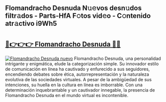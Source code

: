 ## Flomandracho Desnuda N𝚞𝚎vos desn𝚞dos filtr𝚊dos - Parts-HfA F𝚘tos vid𝚎o - C𝚘ntenido atr𝚊ctivo i9Wh5

# <h2><a href="http://mba6p3.tromn.icu/?c=Flomandracho+Desnuda">🔗👉👉👉 Flomandracho Desnuda 🔗🔗</a></h2>

[![Flomandracho Desnuda nuevo](https://i.imgur.com/pEAQMta.gif)](http://mba6p3.tromn.icu/?c=Flomandracho+Desnuda)
Flomandracho Desnuda, una personalidad intrigante y enigmática, elude la categorización simple. Su innovador estilo de comunicación en línea ha cautivado y enfurecido a sus seguidores, encendiendo debates sobre ética, autorrepresentación y la naturaleza evolutiva de las sociedades virtuales. A pesar de la ambigüedad de sus intenciones, su huella en la cultura en línea es imborrable. Con una determinación inquebrantable y un cautivador innegable, la presencia de Flomandracho Desnuda en el mundo virtual es incontenible.
